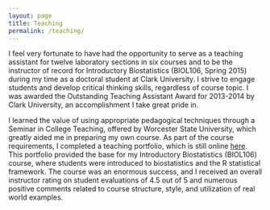 ```yaml
---
layout: page
title: Teaching
permalink: /teaching/
---
```


I feel very fortunate to have had the opportunity to serve as a teaching assistant for twelve laboratory sections in six courses and to be the instructor of record for Introductory Biostatistics (BIOL106, Spring 2015) during my time as a doctoral student at Clark University. I strive to engage students and develop critical thinking skills, regardless of course topic.  I was awarded the Outstanding Teaching Assistant Award for 2013-2014 by Clark University, an accomplishment I take great pride in. 

I learned the value of using appropriate pedagogical techniques through a Seminar in College Teaching, offered by Worcester State University, which greatly aided me in preparing my own course.  As part of the course requirements, I completed a teaching portfolio, which is still online [here](https://sites.google.com/site/jssteaching/home).  This portfolio provided the base for my Introductory Biostatistics (BIOL106) course, where students were introduced to biostatistics and the R statistical framework.  The course was an enormous success, and I received an overall instructor rating on student evaluations of 4.5 out of 5 and numerous positive comments related to course structure, style, and utilization of real world examples.
